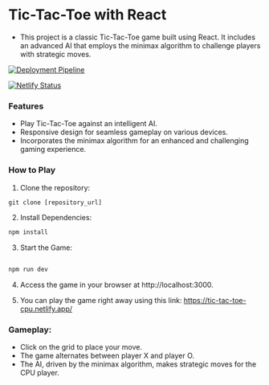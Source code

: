 # Tic-Tac-Toe with React
+ This project is a classic Tic-Tac-Toe game built using React. It includes an advanced AI that employs the minimax algorithm to challenge players with strategic moves.

[![Deployment Pipeline](https://github.com/ricgomez99/tic-tac-toe/actions/workflows/pipeline.yml/badge.svg)](https://github.com/ricgomez99/tic-tac-toe/actions/workflows/pipeline.yml)

[![Netlify Status](https://api.netlify.com/api/v1/badges/0e0d775d-678c-4a51-b9b2-83d765e77d95/deploy-status)](https://app.netlify.com/sites/tic-tac-toe-cpu/deploys)

### Features
+ Play Tic-Tac-Toe against an intelligent AI.
+ Responsive design for seamless gameplay on various devices.
+ Incorporates the minimax algorithm for an enhanced and challenging gaming experience.
### How to Play
1. Clone the repository:
```js
git clone [repository_url]

```
2. Install Dependencies:
```js
npm install

```
3. Start the Game:
```js

npm run dev

```
4. Access the game in your browser at http://localhost:3000.

5. You can play the game right away using this link: https://tic-tac-toe-cpu.netlify.app/
### Gameplay:
+ Click on the grid to place your move.
+ The game alternates between player X and player O.
+ The AI, driven by the minimax algorithm, makes strategic moves for the CPU player.

